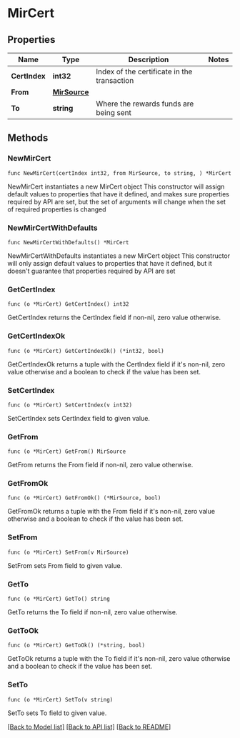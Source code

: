# MirCert

## Properties

Name | Type | Description | Notes
------------ | ------------- | ------------- | -------------
**CertIndex** | **int32** | Index of the certificate in the transaction | 
**From** | [**MirSource**](MirSource.md) |  | 
**To** | **string** | Where the rewards funds are being sent | 

## Methods

### NewMirCert

`func NewMirCert(certIndex int32, from MirSource, to string, ) *MirCert`

NewMirCert instantiates a new MirCert object
This constructor will assign default values to properties that have it defined,
and makes sure properties required by API are set, but the set of arguments
will change when the set of required properties is changed

### NewMirCertWithDefaults

`func NewMirCertWithDefaults() *MirCert`

NewMirCertWithDefaults instantiates a new MirCert object
This constructor will only assign default values to properties that have it defined,
but it doesn't guarantee that properties required by API are set

### GetCertIndex

`func (o *MirCert) GetCertIndex() int32`

GetCertIndex returns the CertIndex field if non-nil, zero value otherwise.

### GetCertIndexOk

`func (o *MirCert) GetCertIndexOk() (*int32, bool)`

GetCertIndexOk returns a tuple with the CertIndex field if it's non-nil, zero value otherwise
and a boolean to check if the value has been set.

### SetCertIndex

`func (o *MirCert) SetCertIndex(v int32)`

SetCertIndex sets CertIndex field to given value.


### GetFrom

`func (o *MirCert) GetFrom() MirSource`

GetFrom returns the From field if non-nil, zero value otherwise.

### GetFromOk

`func (o *MirCert) GetFromOk() (*MirSource, bool)`

GetFromOk returns a tuple with the From field if it's non-nil, zero value otherwise
and a boolean to check if the value has been set.

### SetFrom

`func (o *MirCert) SetFrom(v MirSource)`

SetFrom sets From field to given value.


### GetTo

`func (o *MirCert) GetTo() string`

GetTo returns the To field if non-nil, zero value otherwise.

### GetToOk

`func (o *MirCert) GetToOk() (*string, bool)`

GetToOk returns a tuple with the To field if it's non-nil, zero value otherwise
and a boolean to check if the value has been set.

### SetTo

`func (o *MirCert) SetTo(v string)`

SetTo sets To field to given value.



[[Back to Model list]](../README.md#documentation-for-models) [[Back to API list]](../README.md#documentation-for-api-endpoints) [[Back to README]](../README.md)


